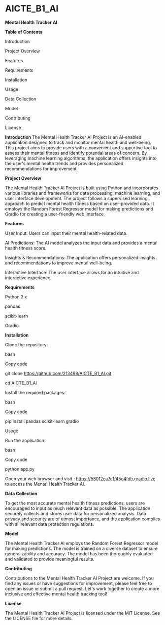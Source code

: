 # AICTE_B1_AI
****Mental Health Tracker AI****

**Table of Contents**

Introduction

Project Overview

Features

Requirements

Installation

Usage

Data Collection

Model

Contributing

License

**Introduction**
The Mental Health Tracker AI Project is an AI-enabled application designed to track and monitor mental health and well-being. This project aims to provide users with a convenient and supportive tool to assess their mental fitness and identify potential areas of concern. By leveraging machine learning algorithms, the application offers insights into the user's mental health trends and provides personalized recommendations for improvement.

**Project Overview**

The Mental Health Tracker AI Project is built using Python and incorporates various libraries and frameworks for data processing, machine learning, and user interface development. The project follows a supervised learning approach to predict mental health fitness based on user-provided data. It employs the Random Forest Regressor model for making predictions and Gradio for creating a user-friendly web interface.

**Features**

User Input: Users can input their mental health-related data.

AI Predictions: The AI model analyzes the input data and provides a mental health fitness score.

Insights & Recommendations: The application offers personalized insights and recommendations to improve mental well-being.

Interactive Interface: The user interface allows for an intuitive and interactive experience.

**Requirements**

Python 3.x

pandas

scikit-learn

Gradio

**Installation**

Clone the repository:

bash

Copy code

git clone https://github.com/213468/AICTE_B1_AI.git

cd AICTE_B1_AI

Install the required packages:

bash

Copy code

pip install pandas scikit-learn gradio

Usage

Run the application:
 
bash

Copy code

python app.py

Open your web browser and visit : https://58012ea7c1f45c4fdb.gradio.live to access the Mental Health Tracker AI.


**Data Collection**

To get the most accurate mental health fitness predictions, users are encouraged to input as much relevant data as possible. The application securely collects and stores user data for personalized analysis. Data privacy and security are of utmost importance, and the application complies with all relevant data protection regulations.

**Model**

The Mental Health Tracker AI employs the Random Forest Regressor model for making predictions. The model is trained on a diverse dataset to ensure generalizability and accuracy. The model has been thoroughly evaluated and validated to provide meaningful results.

**Contributing**

Contributions to the Mental Health Tracker AI Project are welcome. If you find any issues or have suggestions for improvement, please feel free to open an issue or submit a pull request. Let's work together to create a more inclusive and effective mental health tracking tool!

**License**

The Mental Health Tracker AI Project is licensed under the MIT License. See the LICENSE file for more details.
